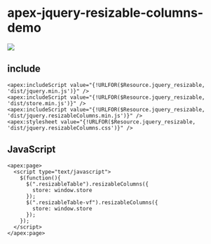 # apex-jquery-resizable-columns-demo

<img src="http://cdn-ak.f.st-hatena.com/images/fotolife/t/tyoshikawa1106/20151005/20151005181422.png" />

## include
```
<apex:includeScript value="{!URLFOR($Resource.jquery_resizable, 'dist/jquery.min.js')}" />
<apex:includeScript value="{!URLFOR($Resource.jquery_resizable, 'dist/store.min.js')}" />
<apex:includeScript value="{!URLFOR($Resource.jquery_resizable, 'dist/jquery.resizableColumns.min.js')}" />
<apex:stylesheet value="{!URLFOR($Resource.jquery_resizable, 'dist/jquery.resizableColumns.css')}" />
```

## JavaScript
```
<apex:page>
  <script type="text/javascript">
    $(function(){
      $(".resizableTable").resizableColumns({
        store: window.store
      });
      $(".resizableTable-vf").resizableColumns({
        store: window.store
      });
    });
  </script>
</apex:page>
```
